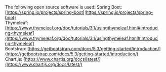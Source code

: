 The following open source software is used:
Spring Boot: [https://spring.io/projects/spring-boot](https://spring.io/projects/spring-boot)  
Thymeleaf: [https://www.thymeleaf.org/doc/tutorials/3.1/usingthymeleaf.html#introducing-thymeleaf](https://www.thymeleaf.org/doc/tutorials/3.1/usingthymeleaf.html#introducing-thymeleaf)  
Bootstrap: [https://getbootstrap.com/docs/5.3/getting-started/introduction/](https://getbootstrap.com/docs/5.3/getting-started/introduction/)  
Chart.js: [https://www.chartjs.org/docs/latest/](https://www.chartjs.org/docs/latest/)  
